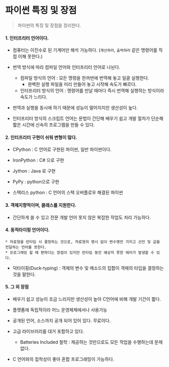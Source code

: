 # 파이썬 특징 및 장점

> 파이썬의 특징 및 장점을 정리한다.



#### 1. 인터프리터 언어이다.

* 컴퓨터는 이진수로 된 기계어만 해석 가능하다. (`계산하라`, `출력하라` 같은 명령어를 직접 이해 못한다.)
* 번역 방식에 따라 컴파일 언어와 인터프리터 언어로 나뉜다.
  * 컴파일 방식의 언어 : 모든 명령을 한꺼번에 번역해 놓고 일괄 실행한다.
    * 완벽한 실행 파일을 미리 만들어 놓고 시작해 속도가 빠르다.
  * 인터프리터 방식의 언어 : 명령어를 만날 때마다 즉시 번역해 실행하는 방식이라 속도가 느리다.
* 번역과 실행을 동시에 하기 때문에 성능이 떨어지지만 생산성이 높다.

* 인터프리터 방식의 스크립트 언어는 문법이 간단해 배우기 쉽고 개발 절차가 단순해 짧은 시간에 신속히 프로그램을 만들 수 있다.



#### 2. 인터프리터 구현이 쉬워 변형이 많다.

* CPython : C 언어로 구현된 파이썬, 일반 파이썬이다.
* IronPython : C# 으로 구현
* Jython : Java 로 구현

* PyPy : python으로 구현

* 스택리스 python : C 언어의 스택 오버플로우 해결된 파이썬



#### 3. 객체지향적이며, 클래스를 지원한다.

* 간단하게 쓸 수 있고 전문 개발 언어 못지 않은 복잡한 작업도 처리 가능하다.



#### 4. 동적타이핑 언어이다.

	* 자료형을 런타임 시 결정하는 것으로, 자료형의 명시 없이 변수명만 가지고 선언 및 값을 전달하는 언어를 뜻한다.
	* 프로그래밍 할 때 편하다는 장점이 있지만 런타임 동안 예상치 못한 에러가 발생할 수 있다.

* 덕타이핑(Duck-typing) : 객체의 변수 및 메소드의 집합이 객체의 타입을 결정하는 것을 말한다.



#### 5. 그 외 장점

* 배우기 쉽고 성능이 조금 느리지만 생산성이 높아 C언어에 비해 개발 기간이 짧다.
* 플랫폼에 독립적이라 어느 운영체제에서나 사용가능
* 공개된 언어, 소스까지 공개 되어 있어 있다. 무료이다.
* 고급 라이브러리를 대거 포함하고 있다.
  * Batteries Included 철학 : 제공하는 것만으로도 모든 작업을 수행하는데 문제 없다.

* C 언어와의 접착성이 좋아 혼합 프로그래밍이 가능하다.